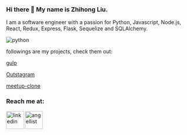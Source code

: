 ### Hi there 👋 My name is Zhihong Liu.



I am a software engineer with a passion for Python, Javascript, Node.js, React, Redux, Express, Flask, Sequelize and SQLAlchemy.

![python](https://user-images.githubusercontent.com/102339574/190521064-3f6678f6-6d3c-4477-ab48-7387d3ed7904.png)


followings are my projects, check them out:

[gulp](https://gulp-zhihong.herokuapp.com/)

[Outstagram](https://outstagram--app.herokuapp.com/)

[meetup-clone](https://meetup-clone-by-zhihong.herokuapp.com/)


### Reach me at:

[<img align='left' alt='linkedin' width='48px' src="https://user-images.githubusercontent.com/102339574/190435542-5a583044-f218-4a59-a43f-b7b1a4f5958a.png" />](https://www.linkedin.com/in/zhihong-liu81/)

[<img align='left' alt='angellist' width='48px' src="https://user-images.githubusercontent.com/102339574/190520389-03bd9647-3fa7-4e76-839b-ef32f6aecfdf.png" />](https://angel.co/u/zhihong-liu-1)



<br />
